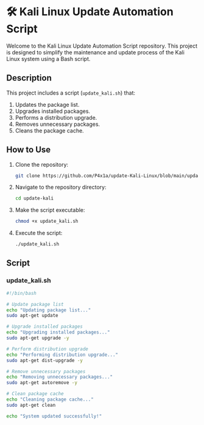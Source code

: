 # 🛠️ Kali Linux Update Automation Script

Welcome to the Kali Linux Update Automation Script repository. This project is designed to simplify the maintenance and update process of the Kali Linux system using a Bash script.

## Description

This project includes a script (`update_kali.sh`) that:
1. Updates the package list.
2. Upgrades installed packages.
3. Performs a distribution upgrade.
4. Removes unnecessary packages.
5. Cleans the package cache.

## How to Use

1. Clone the repository:
    ```bash
    git clone https://github.com/P4x1a/update-Kali-Linux/blob/main/update_kali.sh
    ```
2. Navigate to the repository directory:
    ```bash
    cd update-kali
    ```
3. Make the script executable:
    ```bash
    chmod +x update_kali.sh
    ```
4. Execute the script:
    ```bash
    ./update_kali.sh
    ```

## Script

### update_kali.sh

```bash
#!/bin/bash

# Update package list
echo "Updating package list..."
sudo apt-get update

# Upgrade installed packages
echo "Upgrading installed packages..."
sudo apt-get upgrade -y

# Perform distribution upgrade
echo "Performing distribution upgrade..."
sudo apt-get dist-upgrade -y

# Remove unnecessary packages
echo "Removing unnecessary packages..."
sudo apt-get autoremove -y

# Clean package cache
echo "Cleaning package cache..."
sudo apt-get clean

echo "System updated successfully!"
